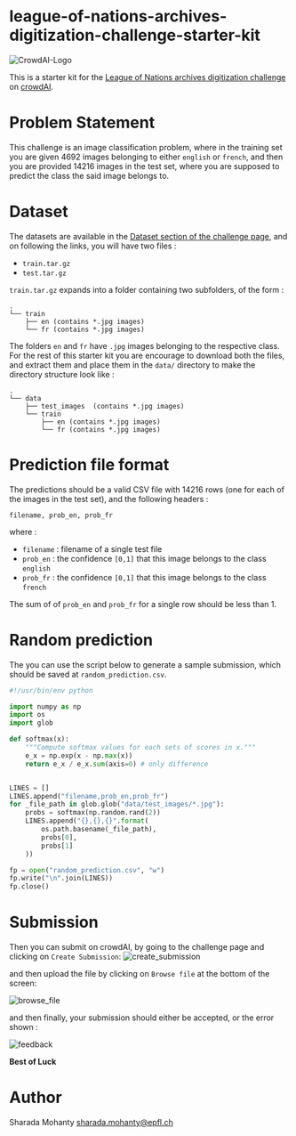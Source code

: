 # league-of-nations-archives-digitization-challenge-starter-kit
![CrowdAI-Logo](https://github.com/crowdAI/crowdai/raw/master/app/assets/images/misc/crowdai-logo-smile.svg?sanitize=true)

This is a starter kit for the [League of Nations archives digitization challenge](https://www.crowdai.org/challenges/league-of-nations-archives-digitization-challenge) on 
[crowdAI](https://www.crowdai.org).

# Problem Statement
This challenge is an image classification problem, where in the training set you are given 4692 images belonging to either `english` or `french`, and then you are provided 14216 images in the test set, where you are supposed to predict the class the said image belongs to.

# Dataset
The datasets are available in the [Dataset section of the challenge page](https://www.crowdai.org/challenges/league-of-nations-archives-digitization-challenge/dataset_files), and on following the links, you will have two files : 

* `train.tar.gz`
* `test.tar.gz`

`train.tar.gz` expands into a folder containing two subfolders, of the form : 

```
.
└── train
    ├── en (contains *.jpg images)
    └── fr (contains *.jpg images)
```
The folders `en` and `fr` have `.jpg` images belonging to the respective class.
For the rest of this starter kit you are encourage to download both the files, and extract them and place them in the `data/` directory to make the directory structure look like : 
```
.
└── data
    ├── test_images  (contains *.jpg images)
    └── train 
        ├── en (contains *.jpg images)
        └── fr (contains *.jpg images)
```

# Prediction file format
The predictions should be a valid CSV file with 14216 rows (one for each of the images in the test set), and the following headers :
```
filename, prob_en, prob_fr
```
where :    
* `filename` : filename of a single test file
* `prob_en` : the confidence `[0,1]` that this image belongs to the class `english`
* `prob_fr` : the confidence `[0,1]` that this image belongs to the class `french`

The sum of of `prob_en` and `prob_fr` for a single row should be less than 1.

# Random prediction
The you can use the script below to generate a sample submission, which should be saved at `random_prediction.csv`.
```python
#!/usr/bin/env python

import numpy as np
import os
import glob

def softmax(x):
    """Compute softmax values for each sets of scores in x."""
    e_x = np.exp(x - np.max(x))
    return e_x / e_x.sum(axis=0) # only difference


LINES = []
LINES.append("filename,prob_en,prob_fr")
for _file_path in glob.glob("data/test_images/*.jpg"):
    probs = softmax(np.random.rand(2))
    LINES.append("{},{},{}".format(
        os.path.basename(_file_path),
        probs[0],
        probs[1]
    ))

fp = open("random_prediction.csv", "w")
fp.write("\n".join(LINES))
fp.close()
```

# Submission

Then you can submit on crowdAI, by going to the challenge page and clicking on `Create Submission`: 
![create_submission](https://i.imgur.com/dqWSOcn.png)


and then upload the file by clicking on `Browse file` at the bottom of the screen:



![browse_file](https://i.imgur.com/QXQcLeS.png)


and then finally, your submission should either be accepted, or the error shown : 


![feedback](https://i.imgur.com/DmSExeK.png)


**Best of Luck**

# Author
Sharada Mohanty <sharada.mohanty@epfl.ch>
